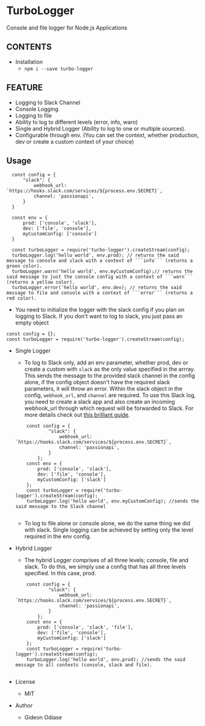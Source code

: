 # TurboLogger
Console and file logger for Node.js Applications

## CONTENTS
  - Installation
    - ```npm i --save turbo-logger```
    
## FEATURE
  
  - Logging to Slack Channel
  - Console Logging
  - Logging to file
  - Ability to log to different levels (error, info, warn)
  - Single and Hybrid Logger (Ability to log to one or multiple sources).
  - Configurable through env. (You can set the context, whether production, dev or create a custom context of your choice)
  
## Usage

  ```node
    const config = {
        "slack": {
            webhook_url: `https://hooks.slack.com/services/${process.env.SECRET}`,
            channel: 'passionapi',
        }
    }
    
    const env = {
        prod: ['console', 'slack'],
        dev: ['file', 'console'],
        myCustomConfig: ['console']
    }
    
    const turboLogger = require('turbo-logger').createStream(config);
    turboLogger.log('hello world', env.prod); // returns the said message to console and slack with a context of ```info``` (returns a green color).
    turboLogger.warn('hello world', env.myCustomConfig);// returns the said message to just the console config with a context of ```warn``` (returns a yellow color).
    turboLogger.error('hello world', env.dev); // returns the said message to file and console with a context of ```error``` (returns a red color).

  ```
  - You need to initialize the logger with the slack config if you plan on logging to Slack. If you don't want to log to    slack, you just pass an empty object 

  ```node
  const config = {};
  const turboLogger = require('turbo-logger').createStream(config);

  ```


  - Single Logger
    - To log to Slack only, add an env parameter, whether prod, dev or create a custom with ```slack``` as the only value specified in the arrray. This sends the message to the provided slack channel in the config alone, if the config object doesn't have the required slack parameters, it will throw an error. Within the slack object in the config, ```webhook_url```, and ```channel``` are required. To use this Slack log, you need to create a slack app and also create an incoming webhook_url through which request will be forwarded to Slack. For more details check out [this brilliant guide](https://api.slack.com/apps).
    ```node
        const config = {
                "slack": {
                    webhook_url: `https://hooks.slack.com/services/${process.env.SECRET}`,
                    channel: 'passionapi',
                }
            };
        const env = {
            prod: ['console', 'slack'],
            dev: ['file', 'console'],
            myCustomConfig: ['slack']
        };
        const turboLogger = require('turbo-logger').createStream(config);
        turboLogger.log('hello world', env.myCustomConfig); //sends the said message to the Slack channel
        
     ```
        
     - To log to file alone or console alone, we do the same thing we did with slack. Single logging can be achieved by setting only the level required in the env config.
     

  - Hybrid Logger
    - The hybrid Logger comprises of all three levels; console, file and slack. To do this, we simply use a config that has all three levels specified. In this case, prod.

    ```node
        const config = {
                "slack": {
                    webhook_url: `https://hooks.slack.com/services/${process.env.SECRET}`,
                    channel: 'passionapi',
                }
            };
        const env = {
            prod: ['console', 'slack', 'file'],
            dev: ['file', 'console'],
            myCustomConfig: ['slack']
        };
        const turboLogger = require('turbo-logger').createStream(config);
        turboLogger.log('hello world', env.prod); //sends the said message to all contexts (console, slack and file).
        
     ```
      
  - License
      - MIT
      
  - Author
      - Gideon Odiase
